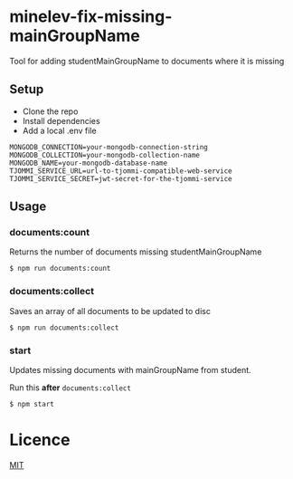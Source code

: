 # minelev-fix-missing-mainGroupName

Tool for adding studentMainGroupName to documents where it is missing

## Setup

- Clone the repo
- Install dependencies
- Add a local .env file

```
MONGODB_CONNECTION=your-mongodb-connection-string
MONGODB_COLLECTION=your-mongodb-collection-name
MONGODB_NAME=your-mongodb-database-name
TJOMMI_SERVICE_URL=url-to-tjommi-compatible-web-service
TJOMMI_SERVICE_SECRET=jwt-secret-for-the-tjommi-service
```

## Usage

### documents:count

Returns the number of documents missing studentMainGroupName

```
$ npm run documents:count
```

### documents:collect

Saves an array of all documents to be updated to disc

```
$ npm run documents:collect
```

### start

Updates missing documents with mainGroupName from student.

Run this **after** `documents:collect` 

```
$ npm start
```

# Licence

[MIT](LICENSE)
